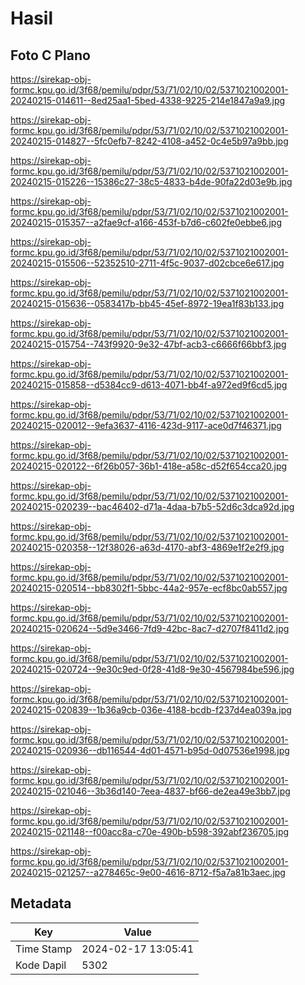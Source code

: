 # Hasil

## Foto C Plano

https://sirekap-obj-formc.kpu.go.id/3f68/pemilu/pdpr/53/71/02/10/02/5371021002001-20240215-014611--8ed25aa1-5bed-4338-9225-214e1847a9a9.jpg

https://sirekap-obj-formc.kpu.go.id/3f68/pemilu/pdpr/53/71/02/10/02/5371021002001-20240215-014827--5fc0efb7-8242-4108-a452-0c4e5b97a9bb.jpg

https://sirekap-obj-formc.kpu.go.id/3f68/pemilu/pdpr/53/71/02/10/02/5371021002001-20240215-015226--15386c27-38c5-4833-b4de-90fa22d03e9b.jpg

https://sirekap-obj-formc.kpu.go.id/3f68/pemilu/pdpr/53/71/02/10/02/5371021002001-20240215-015357--a2fae9cf-a166-453f-b7d6-c602fe0ebbe6.jpg

https://sirekap-obj-formc.kpu.go.id/3f68/pemilu/pdpr/53/71/02/10/02/5371021002001-20240215-015506--52352510-2711-4f5c-9037-d02cbce6e617.jpg

https://sirekap-obj-formc.kpu.go.id/3f68/pemilu/pdpr/53/71/02/10/02/5371021002001-20240215-015636--0583417b-bb45-45ef-8972-19ea1f83b133.jpg

https://sirekap-obj-formc.kpu.go.id/3f68/pemilu/pdpr/53/71/02/10/02/5371021002001-20240215-015754--743f9920-9e32-47bf-acb3-c6666f66bbf3.jpg

https://sirekap-obj-formc.kpu.go.id/3f68/pemilu/pdpr/53/71/02/10/02/5371021002001-20240215-015858--d5384cc9-d613-4071-bb4f-a972ed9f6cd5.jpg

https://sirekap-obj-formc.kpu.go.id/3f68/pemilu/pdpr/53/71/02/10/02/5371021002001-20240215-020012--9efa3637-4116-423d-9117-ace0d7f46371.jpg

https://sirekap-obj-formc.kpu.go.id/3f68/pemilu/pdpr/53/71/02/10/02/5371021002001-20240215-020122--6f26b057-36b1-418e-a58c-d52f654cca20.jpg

https://sirekap-obj-formc.kpu.go.id/3f68/pemilu/pdpr/53/71/02/10/02/5371021002001-20240215-020239--bac46402-d71a-4daa-b7b5-52d6c3dca92d.jpg

https://sirekap-obj-formc.kpu.go.id/3f68/pemilu/pdpr/53/71/02/10/02/5371021002001-20240215-020358--12f38026-a63d-4170-abf3-4869e1f2e2f9.jpg

https://sirekap-obj-formc.kpu.go.id/3f68/pemilu/pdpr/53/71/02/10/02/5371021002001-20240215-020514--bb8302f1-5bbc-44a2-957e-ecf8bc0ab557.jpg

https://sirekap-obj-formc.kpu.go.id/3f68/pemilu/pdpr/53/71/02/10/02/5371021002001-20240215-020624--5d9e3466-7fd9-42bc-8ac7-d2707f8411d2.jpg

https://sirekap-obj-formc.kpu.go.id/3f68/pemilu/pdpr/53/71/02/10/02/5371021002001-20240215-020724--9e30c9ed-0f28-41d8-9e30-4567984be596.jpg

https://sirekap-obj-formc.kpu.go.id/3f68/pemilu/pdpr/53/71/02/10/02/5371021002001-20240215-020839--1b36a9cb-036e-4188-bcdb-f237d4ea039a.jpg

https://sirekap-obj-formc.kpu.go.id/3f68/pemilu/pdpr/53/71/02/10/02/5371021002001-20240215-020936--db116544-4d01-4571-b95d-0d07536e1998.jpg

https://sirekap-obj-formc.kpu.go.id/3f68/pemilu/pdpr/53/71/02/10/02/5371021002001-20240215-021046--3b36d140-7eea-4837-bf66-de2ea49e3bb7.jpg

https://sirekap-obj-formc.kpu.go.id/3f68/pemilu/pdpr/53/71/02/10/02/5371021002001-20240215-021148--f00acc8a-c70e-490b-b598-392abf236705.jpg

https://sirekap-obj-formc.kpu.go.id/3f68/pemilu/pdpr/53/71/02/10/02/5371021002001-20240215-021257--a278465c-9e00-4616-8712-f5a7a81b3aec.jpg


## Metadata

| Key        | Value               |
| ---------- | ------------------- |
| Time Stamp | 2024-02-17 13:05:41 |
| Kode Dapil | 5302                |



